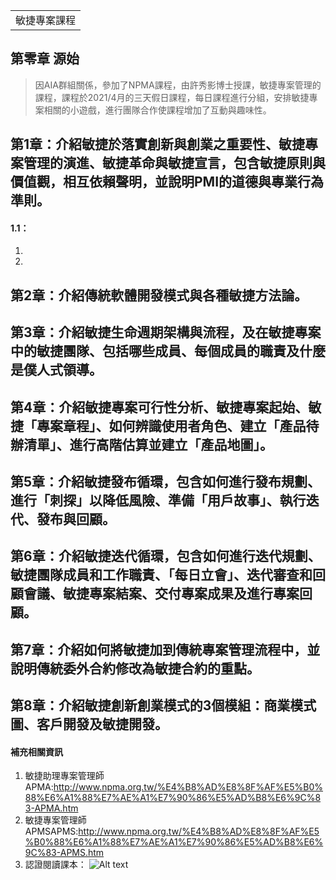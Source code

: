 <table>
    <tr>
        <td>敏捷專案課程</td>
    </tr>
</table>

## 第零章 源始
>  因AIA群組關係，參加了NPMA課程，由許秀影博士授課，敏捷專案管理的課程，課程於2021/4月的三天假日課程，每日課程進行分組，安排敏捷專案相關的小遊戲，進行團隊合作使課程增加了互動與趣味性。

## 第1章：介紹敏捷於落實創新與創業之重要性、敏捷專案管理的演進、敏捷革命與敏捷宣言，包含敏捷原則與價值觀，相互依賴聲明，並說明PMI的道德與專業行為準則。
#### 1.1：
1.  
2.  
## 第2章：介紹傳統軟體開發模式與各種敏捷方法論。

## 第3章：介紹敏捷生命週期架構與流程，及在敏捷專案中的敏捷團隊、包括哪些成員、每個成員的職責及什麼是僕人式領導。

## 第4章：介紹敏捷專案可行性分析、敏捷專案起始、敏捷「專案章程」、如何辨識使用者角色、建立「產品待辦清單」、進行高階估算並建立「產品地圖」。

## 第5章：介紹敏捷發布循環，包含如何進行發布規劃、進行「刺探」以降低風險、準備「用戶故事」、執行迭代、發布與回顧。

## 第6章：介紹敏捷迭代循環，包含如何進行迭代規劃、敏捷團隊成員和工作職責、「每日立會」、迭代審查和回顧會議、敏捷專案結案、交付專案成果及進行專案回顧。

## 第7章：介紹如何將敏捷加到傳統專案管理流程中，並說明傳統委外合約修改為敏捷合約的重點。

## 第8章：介紹敏捷創新創業模式的3個模組：商業模式圖、客戶開發及敏捷開發。

#### 補充相關資訊
1. 敏捷助理專案管理師APMA:http://www.npma.org.tw/%E4%B8%AD%E8%8F%AF%E5%B0%88%E6%A1%88%E7%AE%A1%E7%90%86%E5%AD%B8%E6%9C%83-APMA.htm
2. 敏捷專案管理師APMSAPMS:http://www.npma.org.tw/%E4%B8%AD%E8%8F%AF%E5%B0%88%E6%A1%88%E7%AE%A1%E7%90%86%E5%AD%B8%E6%9C%83-APMS.htm
3. 認證閱讀課本：
![Alt text](https://imgur.com/KyXQM6O.png)
